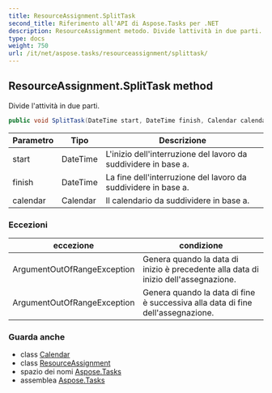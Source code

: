 ```yaml
---
title: ResourceAssignment.SplitTask
second_title: Riferimento all'API di Aspose.Tasks per .NET
description: ResourceAssignment metodo. Divide lattività in due parti.
type: docs
weight: 750
url: /it/net/aspose.tasks/resourceassignment/splittask/
---
```

## ResourceAssignment.SplitTask method

Divide l'attività in due parti.

```csharp
public void SplitTask(DateTime start, DateTime finish, Calendar calendar)
```

| Parametro | Tipo | Descrizione |
| --- | --- | --- |
| start | DateTime | L'inizio dell'interruzione del lavoro da suddividere in base a. |
| finish | DateTime | La fine dell'interruzione del lavoro da suddividere in base a. |
| calendar | Calendar | Il calendario da suddividere in base a. |

### Eccezioni

| eccezione | condizione |
| --- | --- |
| ArgumentOutOfRangeException | Genera quando la data di inizio è precedente alla data di inizio dell'assegnazione. |
| ArgumentOutOfRangeException | Genera quando la data di fine è successiva alla data di fine dell'assegnazione. |

### Guarda anche

* class [Calendar](../../calendar/)
* class [ResourceAssignment](../)
* spazio dei nomi [Aspose.Tasks](../../resourceassignment/)
* assemblea [Aspose.Tasks](../../../)


